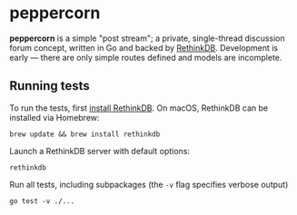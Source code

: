 # peppercorn

**peppercorn** is a simple "post stream"; a private, single-thread discussion forum concept, written in Go and backed by [RethinkDB](https://www.rethinkdb.com/). Development is early — there are only simple routes defined and models are incomplete.

## Running tests

To run the tests, first [install RethinkDB](https://rethinkdb.com/docs/install/). On macOS, RethinkDB can be installed via Homebrew:

    brew update && brew install rethinkdb
  
Launch a RethinkDB server with default options:

    rethinkdb
  
Run all tests, including subpackages (the `-v` flag specifies verbose output)

    go test -v ./...
